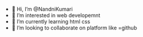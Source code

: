 - 👋 Hi, I’m @NandniKumari
- 👀 I’m interested in web developemnt 
- 🌱 I’m currently learning  html css 
- 💞️ I’m looking to collaborate on  platform like =github 


<!---
NandniKumari/NandniKumari is a ✨ special ✨ repository because its `README.md` (this file) appears on your GitHub profile.
You can click the Preview link to take a look at your changes.
--->
